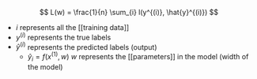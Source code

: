 $$
L(w) = \frac{1}{n} \sum_{i} l(y^{(i)}, \hat{y}^{(i)})
$$
- $i$ represents all the [[training data]]
- $y^{(i)}$ represents the true labels
- $\hat{y}^{(i)}$ represents the predicted labels (output)
	- $\hat {y}_i=f(x^{(1)},w)$
		$w$ represents the [[parameters]] in the model (width of the model)
